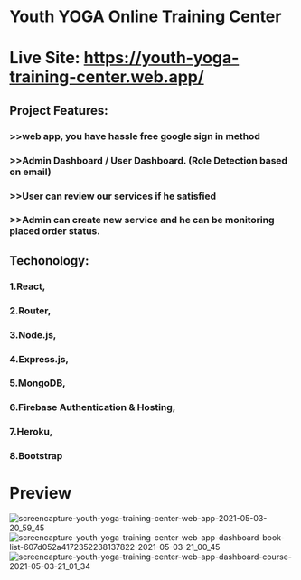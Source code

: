 # Youth YOGA Online Training Center  
# Live Site: https://youth-yoga-training-center.web.app/

## Project Features:
### >>web app, you have hassle free google sign in method
### >>Admin Dashboard / User Dashboard. (Role Detection based on email)
### >>User can review our services if he satisfied
### >>Admin can create new service and he can be monitoring placed order status.


## Techonology:  
### 1.React, 
### 2.Router, 
### 3.Node.js,
### 4.Express.js,
### 5.MongoDB,
### 6.Firebase Authentication & Hosting, 
### 7.Heroku, 
### 8.Bootstrap

# Preview
![screencapture-youth-yoga-training-center-web-app-2021-05-03-20_59_45](https://user-images.githubusercontent.com/68380516/116893514-e12c3a80-ac52-11eb-8efb-cabb5dc81aa0.png)
![screencapture-youth-yoga-training-center-web-app-dashboard-book-list-607d052a4172352238137822-2021-05-03-21_00_45](https://user-images.githubusercontent.com/68380516/116893563-ed17fc80-ac52-11eb-994a-b513ce2232eb.png)
![screencapture-youth-yoga-training-center-web-app-dashboard-course-2021-05-03-21_01_34](https://user-images.githubusercontent.com/68380516/116893570-ef7a5680-ac52-11eb-9fb7-3454031070ac.png)


